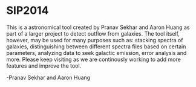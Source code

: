 SIP2014
=======

This is a astronomical tool created by Pranav Sekhar and Aaron Huang as part of a larger project to detect outflow from galaxies.
The tool itself, however, may be used for many purposes such as: stacking spectra of galaxies, distinguishing between different
spectra files based on certain parameters, analyzing data to seek galactic emission, error analysis and more. Please keep visiting
as we are continously working to add more features and improve the tool.

-Pranav Sekhar and Aaron Huang

